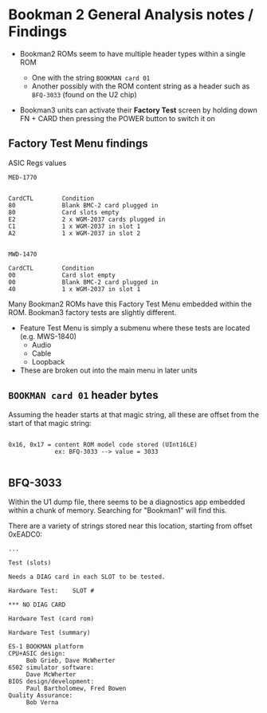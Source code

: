 # Bookman 2 General Analysis notes / Findings

- Bookman2 ROMs seem to have multiple header types within a single ROM
     - One with the string `BOOKMAN card 01`
     - Another possibly with the ROM content string as a header such as `BFQ-3033` (found on the U2 chip)

- Bookman3 units can activate their **Factory Test** screen by holding down FN + CARD then pressing the POWER button to switch it on
## Factory Test Menu findings

ASIC Regs values

```
MED-1770


CardCTL        Condition
80             Blank BMC-2 card plugged in
80             Card slots empty
E2             2 x WGM-2037 cards plugged in
C1             1 x WGM-2037 in slot 1
A2             1 x WGM-2037 in slot 2


MWD-1470

CardCTL        Condition
00             Card slot empty
00             Blank BMC-2 card plugged in
40             1 x WGM-2037 in slot 1

```

Many Bookman2 ROMs have this Factory Test Menu embedded within the ROM. Bookman3 factory tests are slightly different.
- Feature Test Menu is simply a submenu where these tests are located (e.g. MWS-1840)
     - Audio
     - Cable
     - Loopback
- These are broken out into the main menu in later units

## `BOOKMAN card 01` header bytes

Assuming the header starts at that magic string, all these are offset from the start of that magic string:

```

0x16, 0x17 = content ROM model code stored (UInt16LE)
             ex: BFQ-3033 --> value = 3033 
             
```

## BFQ-3033

Within the U1 dump file, there seems to be a diagnostics app embedded within a chunk of memory. Searching for "Bookman1" will find this.

There are a variety of strings stored near this location, starting from offset 0xEADC0:

```
...

Test (slots)

Needs a DIAG card in each SLOT to be tested.

Hardware Test:    SLOT #

*** NO DIAG CARD

Hardware Test (card rom)

Hardware Test (summary)

ES-1 BOOKMAN platform
CPU+ASIC design:
     Bob Grieb, Dave McWherter
6502 simulator software:
     Dave McWherter
BIOS design/development:
     Paul Bartholomew, Fred Bowen
Quality Assurance:
     Bob Verna

```